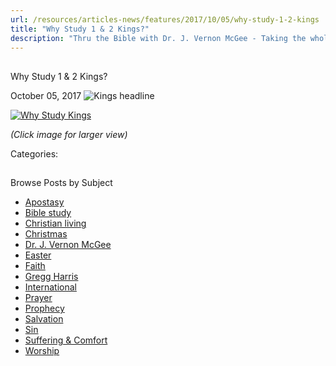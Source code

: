 ```yaml
---
url: /resources/articles-news/features/2017/10/05/why-study-1-2-kings
title: "Why Study 1 & 2 Kings?"
description: "Thru the Bible with Dr. J. Vernon McGee - Taking the whole Word to the whole world"
---
```







## 
 Why Study 1 & 2 Kings?


October 05, 2017
![Kings headline](https://ttb.org/images/default-source/Why-Study/kings-headline.jpg?sfvrsn=327a1d16_0 "Kings headline")




[![Why Study Kings](/images/default-source/Why-Study/why-study-kings.jpg?sfvrsn=2f7a1d16_2&MaxWidth=500&MaxHeight=&ScaleUp=false&Quality=High&Method=ResizeFitToAreaArguments&Signature=DC4C28E8E37B9F16E11AD69C41316E2C90281867 "Why Study Kings")](/images/default-source/Why-Study/why-study-kings.jpg?sfvrsn=2f7a1d16_2)  

*(Click image for larger view)*

Categories: 









## 
 Browse Posts by Subject


* [Apostasy](/resources/articles-news/-in-tags/tags/Apostasy)
* [Bible study](/resources/articles-news/-in-tags/tags/Bible-study)
* [Christian living](/resources/articles-news/-in-tags/tags/Christian-living)
* [Christmas](/resources/articles-news/-in-tags/tags/Christmas)
* [Dr. J. Vernon McGee](/resources/articles-news/-in-tags/tags/Dr-J-Vernon-McGee)
* [Easter](/resources/articles-news/-in-tags/tags/easter)
* [Faith](/resources/articles-news/-in-tags/tags/Faith)
* [Gregg Harris](/resources/articles-news/-in-tags/tags/Gregg-Harris)
* [International](/resources/articles-news/-in-tags/tags/International)
* [Prayer](/resources/articles-news/-in-tags/tags/prayer)
* [Prophecy](/resources/articles-news/-in-tags/tags/Prophecy)
* [Salvation](/resources/articles-news/-in-tags/tags/Salvation)
* [Sin](/resources/articles-news/-in-tags/tags/sin)
* [Suffering & Comfort](/resources/articles-news/-in-tags/tags/Suffering-Comfort)
* [Worship](/resources/articles-news/-in-tags/tags/worship)







